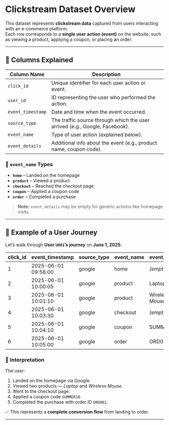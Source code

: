 # Clickstream Dataset Overview

This dataset represents **clickstream data** captured from users interacting with an e-commerce platform.  
Each row corresponds to a **single user action (event)** on the website, such as viewing a product, applying a coupon, or placing an order.

---

## 🧾 Columns Explained

| Column Name       | Description                                                                 |
|-------------------|-----------------------------------------------------------------------------|
| `click_id`        | Unique identifier for each user action or event.                            |
| `user_id`         | ID representing the user who performed the action.                          |
| `event_timestamp` | Date and time when the event occurred.                                      |
| `source_type`     | The traffic source through which the user arrived (e.g., Google, Facebook). |
| `event_name`      | Type of user action (explained below).                                      |
| `event_details`   | Additional info about the event (e.g., product name, coupon code).          |

### 🔹 `event_name` Types

- **`home`** – Landed on the homepage  
- **`product`** – Viewed a product  
- **`checkout`** – Reached the checkout page  
- **`coupon`** – Applied a coupon code  
- **`order`** – Completed a purchase  

> **Note:** `event_details` may be empty for generic actions like homepage visits.

---

## 👣 Example of a User Journey

Let’s walk through **User `U001`’s journey** on **June 1, 2025**:

| click_id | event_timestamp       | source_type | event_name | event_details    |
|----------|------------------------|-------------|------------|------------------|
| 1        | 2025-06-01 09:58:00    | google      | home       | *(empty)*        |
| 2        | 2025-06-01 10:00:05    | google      | product    | Laptop           |
| 3        | 2025-06-01 10:01:10    | google      | product    | Wireless Mouse   |
| 4        | 2025-06-01 10:03:30    | google      | checkout   | *(empty)*        |
| 5        | 2025-06-01 10:04:10    | google      | coupon     | SUMMER10         |
| 6        | 2025-06-01 10:05:00    | google      | order      | ORD001           |

### 📌 Interpretation

The user:

1. Landed on the homepage via Google.
2. Viewed two products — *Laptop* and *Wireless Mouse*.
3. Went to the checkout page.
4. Applied a coupon code `SUMMER10`.
5. Completed the purchase with order ID `ORD001`.

✅ This represents a **complete conversion flow** from landing to order.

---

